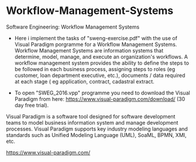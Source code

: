 # Workflow-Management-Systems
Software Engineering: Workflow Management Systems

* Here i implement the tasks of "sweng-exercise.pdf" with the use of Visual Paradigm porgramme for a Workflow Management Systems. Workflow Management Systems are information systems that determine, model, manage, and execute an organization's workflows. A workflow management system provides the ability to define the steps to be followed in each business process, assigning steps to roles (eg customer, loan department executive, etc.), documents / data required at each stage ( eg application, contract, cadastral extract.

* To open "SWEG_2016.vpp" programme you need to download the Visual Paradigm from here: https://www.visual-paradigm.com/download/ (30 day free trial).

Visual Paradigm is a software tool designed for software development teams to model business information system and manage development processes. Visual Paradigm supports key industry modeling languages and standards such as Unified Modeling Language (UML), SoaML, BPMN, XMI, etc.

https://www.visual-paradigm.com/

